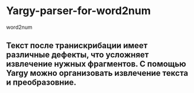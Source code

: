 # Yargy-parser-for-word2num
word2num
## Текст после транискрибации имеет различные дефекты, что усложняет извлечение нужных фрагментов. С помощью Yargy можно организовать извлечение текста и преобразовние.

